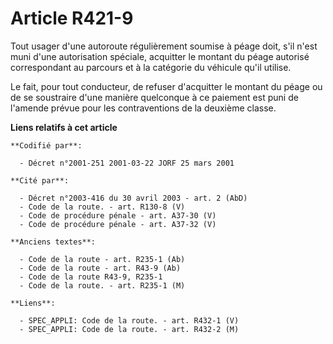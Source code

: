 # Article R421-9

Tout usager d'une autoroute régulièrement soumise à péage doit, s'il n'est muni d'une autorisation spéciale, acquitter le
montant du péage autorisé correspondant au parcours et à la catégorie du véhicule qu'il utilise.

Le fait, pour tout conducteur, de refuser d'acquitter le montant du péage ou de se soustraire d'une manière quelconque à ce
paiement est puni de l'amende prévue pour les contraventions de la deuxième classe.

**Liens relatifs à cet article**

	**Codifié par**:

	  - Décret n°2001-251 2001-03-22 JORF 25 mars 2001

	**Cité par**:

	  - Décret n°2003-416 du 30 avril 2003 - art. 2 (AbD)
	  - Code de la route. - art. R130-8 (V)
	  - Code de procédure pénale - art. A37-30 (V)
	  - Code de procédure pénale - art. A37-32 (V)

	**Anciens textes**:

	  - Code de la route - art. R235-1 (Ab)
	  - Code de la route - art. R43-9 (Ab)
	  - Code de la route R43-9, R235-1
	  - Code de la route. - art. R235-1 (M)

	**Liens**:

	  - SPEC_APPLI: Code de la route. - art. R432-1 (V)
	  - SPEC_APPLI: Code de la route. - art. R432-2 (M)

